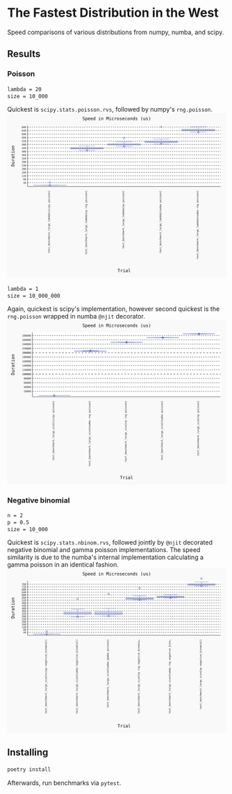 # The Fastest Distribution in the West

Speed comparisons of various distributions from numpy, numba, and scipy.

## Results

### Poisson
```
lambda = 20
size = 10_000
```
Quickest is `scipy.stats.poisson.rvs`, followed by numpy's `rng.poisson`.
![poisson large lambda](benchmarks/histogram_poisson_large_lambda.svg) 

```
lambda = 1
size = 10_000_000
```
Again, quickest is scipy's implementation, however second quickest is the `rng.poisson` wrapped in numba `@njit`
decorator.
![poisson large size](benchmarks/histogram_poisson_large_size.svg) 


### Negative binomial
```
n = 2
p = 0.5
size = 10_000
```
Quickest is `scipy.stats.nbinom.rvs`, followed jointly by `@njit` decorated negative binomial and gamma poisson
implementations. The speed similarity is due to the numba's internal implementation calculating a gamma poisson in an
identical fashion.
![negative binomial large size](benchmarks/histogram_negative_binomial_large_size.svg) 

## Installing
```bash
poetry install
```
Afterwards, run benchmarks via `pytest`.
